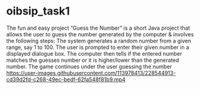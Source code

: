# oibsip_task1

The fun and easy project “Guess the Number” is a short Java project that allows the user to guess the number generated by the computer & involves the following steps: The system generates a random number from a given range, say 1 to 100. The user is prompted to enter their given number in a displayed dialogue box. The computer then tells if the entered number matches the guesses number or it is higher/lower than the generated number. The game continues under the user guessing the number
https://user-images.githubusercontent.com/113978413/228544913-cd39d2fd-c268-49ec-bedf-62fa548f81b9.mp4
